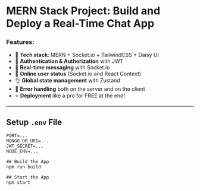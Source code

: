 # MERN Stack Project: Build and Deploy a Real-Time Chat App  

### Features:  
- 🌟 **Tech stack**: MERN + Socket.io + TailwindCSS + Daisy UI  
- 🎃 **Authentication & Authorization** with JWT  
- 👾 **Real-time messaging** with Socket.io  
- 🚀 **Online user status** (Socket.io and React Context)  
- 👌 **Global state management** with Zustand  
- 🐞 **Error handling** both on the server and on the client  
- ⭐ **Deployment** like a pro for FREE at the end!  

---

## Setup `.env` File  
```env
PORT=...
MONGO_DB_URI=...
JWT_SECRET=...
NODE_ENV=...

## Build the App
npm run build

## Start the App
npm start

